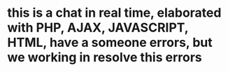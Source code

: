  # this is a chat in real time, elaborated with PHP, AJAX, JAVASCRIPT, HTML, have a someone errors, but we working in resolve this errors
